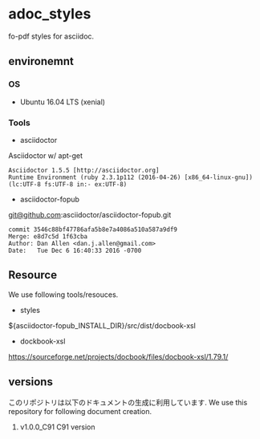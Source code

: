 # adoc_styles

fo-pdf styles for asciidoc.

## environemnt

### OS

- Ubuntu 16.04 LTS (xenial)

### Tools

- asciidoctor

Asciidoctor w/ apt-get

```
Asciidoctor 1.5.5 [http://asciidoctor.org]
Runtime Environment (ruby 2.3.1p112 (2016-04-26) [x86_64-linux-gnu]) (lc:UTF-8 fs:UTF-8 in:- ex:UTF-8)
```

- asciidoctor-fopub 

git@github.com:asciidoctor/asciidoctor-fopub.git

```
commit 3546c88bf47786afa5b8e7a4086a510a587a9df9
Merge: e8d7c5d 1f63cba
Author: Dan Allen <dan.j.allen@gmail.com>
Date:   Tue Dec 6 16:40:33 2016 -0700
```

## Resource

We use following tools/resouces.

- styles

${asciidoctor-fopub_INSTALL_DIR}/src/dist/docbook-xsl

- dockbook-xsl

https://sourceforge.net/projects/docbook/files/docbook-xsl/1.79.1/

## versions

このリポジトリは以下のドキュメントの生成に利用しています.
We use this repository for following document creation.

1. v1.0.0_C91      C91 version

